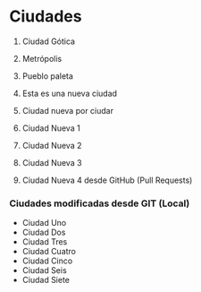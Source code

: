 # Ciudades

1. Ciudad Gótica
2. Metrópolis
3. Pueblo paleta
4. Esta es una nueva ciudad
5. Ciudad nueva por ciudar

6. Ciudad Nueva 1
7. Ciudad Nueva 2
8. Ciudad Nueva 3

9. Ciudad Nueva 4 desde GitHub (Pull Requests)

### Ciudades modificadas desde GIT (Local)
* Ciudad Uno
* Ciudad Dos
* Ciudad Tres
* Ciudad Cuatro
* Ciudad Cinco
* Ciudad Seis
* Ciudad Siete
